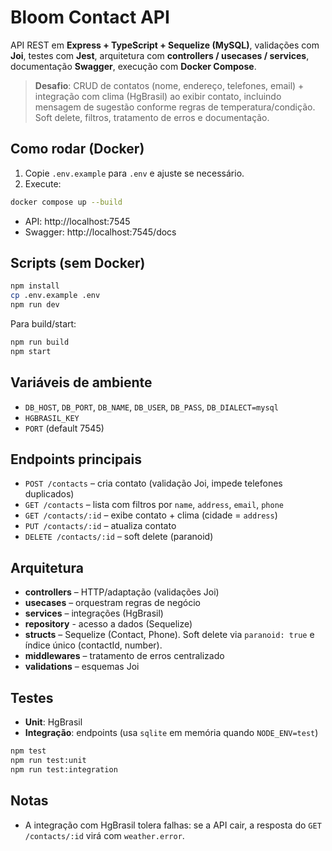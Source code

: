 # Bloom Contact API

API REST em **Express + TypeScript + Sequelize (MySQL)**, validações com **Joi**, testes com **Jest**, arquitetura com **controllers / usecases / services**, documentação **Swagger**, execução com **Docker Compose**.

> **Desafio**: CRUD de contatos (nome, endereço, telefones, email) + integração com clima (HgBrasil) ao exibir contato, incluindo mensagem de sugestão conforme regras de temperatura/condição. Soft delete, filtros, tratamento de erros e documentação.

## Como rodar (Docker)

1. Copie `.env.example` para `.env` e ajuste se necessário.
2. Execute:

```bash
docker compose up --build
```

- API: http://localhost:7545
- Swagger: http://localhost:7545/docs

## Scripts (sem Docker)

```bash
npm install
cp .env.example .env
npm run dev
```

Para build/start:

```bash
npm run build
npm start
```

## Variáveis de ambiente

- `DB_HOST`, `DB_PORT`, `DB_NAME`, `DB_USER`, `DB_PASS`, `DB_DIALECT=mysql`
- `HGBRASIL_KEY`
- `PORT` (default 7545)

## Endpoints principais

- `POST /contacts` – cria contato (validação Joi, impede telefones duplicados)
- `GET /contacts` – lista com filtros por `name`, `address`, `email`, `phone`
- `GET /contacts/:id` – exibe contato + clima (cidade = `address`)
- `PUT /contacts/:id` – atualiza contato
- `DELETE /contacts/:id` – soft delete (paranoid)

## Arquitetura

- **controllers** – HTTP/adaptação (validações Joi)
- **usecases** – orquestram regras de negócio
- **services** – integrações (HgBrasil)
- **repository** - acesso a dados (Sequelize)
- **structs** – Sequelize (Contact, Phone). Soft delete via `paranoid: true` e índice único (contactId, number).
- **middlewares** – tratamento de erros centralizado
- **validations** – esquemas Joi

## Testes

- **Unit**: HgBrasil
- **Integração**: endpoints (usa `sqlite` em memória quando `NODE_ENV=test`)

```bash
npm test
npm run test:unit
npm run test:integration
```

## Notas

- A integração com HgBrasil tolera falhas: se a API cair, a resposta do `GET /contacts/:id` virá com `weather.error`.
